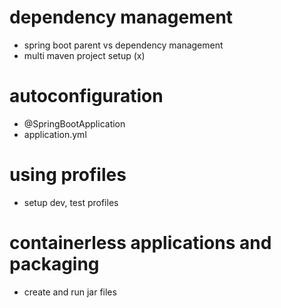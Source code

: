 # dependency management

- spring boot parent vs dependency management
- multi maven project setup (x)

# autoconfiguration

- @SpringBootApplication
- application.yml

# using profiles

- setup dev, test profiles

# containerless applications and packaging

- create and run jar files